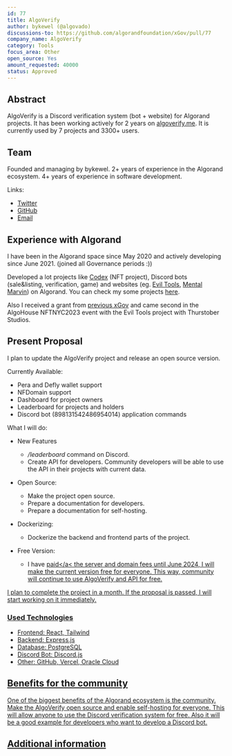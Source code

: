 ```yaml
---
id: 77
title: AlgoVerify
author: bykewel (@algovado)
discussions-to: https://github.com/algorandfoundation/xGov/pull/77
company_name: AlgoVerify
category: Tools
focus_area: Other
open_source: Yes
amount_requested: 40000
status: Approved
---
```


## Abstract
AlgoVerify is a Discord verification system (bot + website) for Algorand projects. It has been working actively for 2 years on <a href="https://www.algoverify.me">algoverify.me</a>. It is currently used by 7 projects and 3300+ users.

## Team
Founded and managing by bykewel. 2+ years of experience in the Algorand ecosystem. 4+ years of experience in software development.

Links:

* <a href="https://twitter.com/cryptolews">Twitter</a>
* <a href="https://github.com/algovado">GitHub</a>
* <a href="mailto:algovado@gmail.com">Email</a>

## Experience with Algorand
I have been in the Algorand space since May 2020 and actively developing since June 2021. (joined all Governance periods :))

Developed a lot projects like <a href="https://algocodexnft.com">Codex</a> (NFT project), Discord bots (sale&listing, verification, game) and websites (eg. <a href="evil-tools.thurstober.com">Evil Tools</a>, <a href="https://mentalmarvin.art">Mental Marvin</a>) on Algorand. You can check my some projects <a href="https://github.com/algovado/Algorand-Community-Portfolio">here</a>.

Also I received a grant from <a href="https://github.com/algorandfoundation/xGov/pull/8/files">previous xGov</a> and came second in the AlgoHouse NFTNYC2023 event with the Evil Tools project with Thurstober Studios.

## Present Proposal
I plan to update the AlgoVerify project and release an open source version.

Currently Available:

* Pera and Defly wallet support
* NFDomain support
* Dashboard for project owners
* Leaderboard for projects and holders
* Discord bot (898131542486954014) application commands

What I will do:

* New Features
  * */leaderboard* command on Discord.
  * Create API for developers. Community developers will be able to use the API in their projects with current data.

* Open Source:
  * Make the project open source.
  * Prepare a documentation for developers.
  * Prepare a documentation for self-hosting.

* Dockerizing:
  * Dockerize the backend and frontend parts of the project.

* Free Version:
  * I have <a href="https://ipfs.algonode.xyz/ipfs/QmefMpt6npv2bNhC4rxqNkS6Gtop4SgmmKK39pwroAkWqL">paid</a< the server and domain fees until June 2024, I will make the current version free for everyone. This way, community will continue to use AlgoVerify and API for free.

I plan to complete the project in a month. If the proposal is passed, I will start working on it immediately.

### Used Technologies

* Frontend: React, Tailwind
* Backend: Express.js
* Database: PostgreSQL
* Discord Bot: Discord.js
* Other: GitHub, Vercel, Oracle Cloud

## Benefits for the community
One of the biggest benefits of the Algorand ecosystem is the community. Make the AlgoVerify open source and enable self-hosting for everyone. This will allow anyone to use the Discord verification system for free. Also it will be a good example for developers who want to develop a Discord bot.

## Additional information
